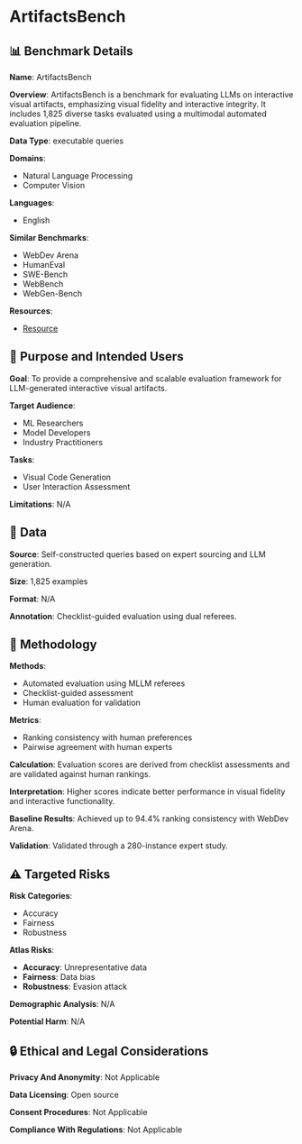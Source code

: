 # ArtifactsBench

## 📊 Benchmark Details

**Name**: ArtifactsBench

**Overview**: ArtifactsBench is a benchmark for evaluating LLMs on interactive visual artifacts, emphasizing visual fidelity and interactive integrity. It includes 1,825 diverse tasks evaluated using a multimodal automated evaluation pipeline.

**Data Type**: executable queries

**Domains**:
- Natural Language Processing
- Computer Vision

**Languages**:
- English

**Similar Benchmarks**:
- WebDev Arena
- HumanEval
- SWE-Bench
- WebBench
- WebGen-Bench

**Resources**:
- [Resource](https://artifactsbenchmark.github.io)

## 🎯 Purpose and Intended Users

**Goal**: To provide a comprehensive and scalable evaluation framework for LLM-generated interactive visual artifacts.

**Target Audience**:
- ML Researchers
- Model Developers
- Industry Practitioners

**Tasks**:
- Visual Code Generation
- User Interaction Assessment

**Limitations**: N/A

## 💾 Data

**Source**: Self-constructed queries based on expert sourcing and LLM generation.

**Size**: 1,825 examples

**Format**: N/A

**Annotation**: Checklist-guided evaluation using dual referees.

## 🔬 Methodology

**Methods**:
- Automated evaluation using MLLM referees
- Checklist-guided assessment
- Human evaluation for validation

**Metrics**:
- Ranking consistency with human preferences
- Pairwise agreement with human experts

**Calculation**: Evaluation scores are derived from checklist assessments and are validated against human rankings.

**Interpretation**: Higher scores indicate better performance in visual fidelity and interactive functionality.

**Baseline Results**: Achieved up to 94.4% ranking consistency with WebDev Arena.

**Validation**: Validated through a 280-instance expert study.

## ⚠️ Targeted Risks

**Risk Categories**:
- Accuracy
- Fairness
- Robustness

**Atlas Risks**:
- **Accuracy**: Unrepresentative data
- **Fairness**: Data bias
- **Robustness**: Evasion attack

**Demographic Analysis**: N/A

**Potential Harm**: N/A

## 🔒 Ethical and Legal Considerations

**Privacy And Anonymity**: Not Applicable

**Data Licensing**: Open source

**Consent Procedures**: Not Applicable

**Compliance With Regulations**: Not Applicable
